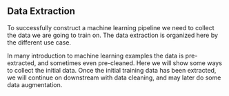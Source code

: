 ## Data Extraction

To successfully construct a machine learning pipeline we need to collect the data we are going to train on.
The data extraction is organized here by the different use case.


In many introduction to machine learning examples the data is pre-extracted, and sometimes even pre-cleaned.
Here we will show some ways to collect the initial data.
Once the initial training data has been extracted, we will continue on downstream with data cleaning, and
may later do some data augmentation.